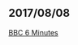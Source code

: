 ## 2017/08/08

[BBC 6 Minutes](http://www.bbc.co.uk/learningenglish/english/features/6-minute-english)
